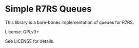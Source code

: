 Simple R7RS Queues
==================
This library is a bare-bones implementation of queues for R7RS.

License: GPLv3+

See LICENSE for details.
